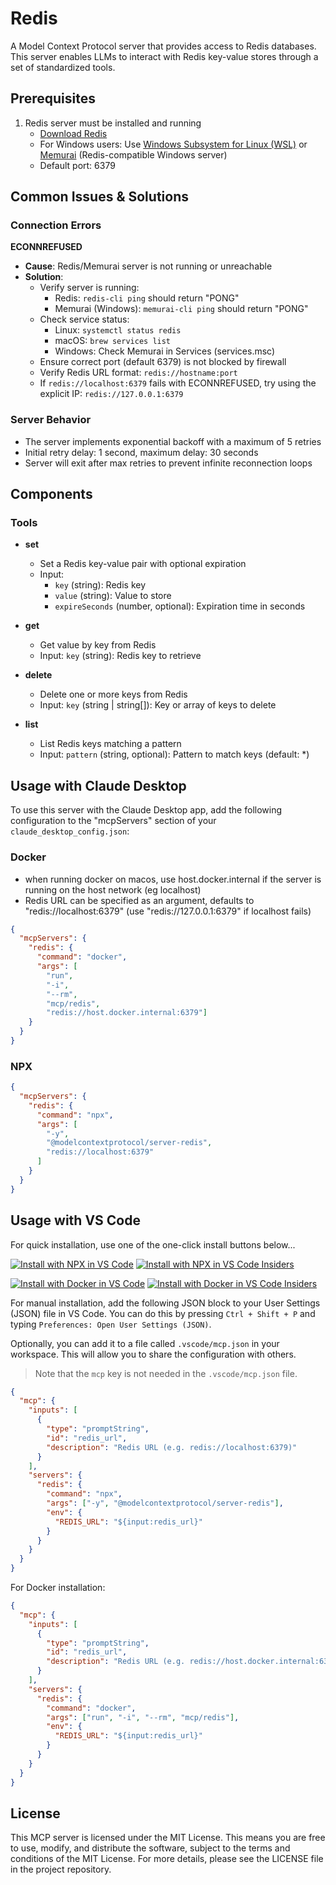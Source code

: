 # Redis

A Model Context Protocol server that provides access to Redis databases. This server enables LLMs to interact with Redis key-value stores through a set of standardized tools.

## Prerequisites

1. Redis server must be installed and running
   - [Download Redis](https://redis.io/download)
   - For Windows users: Use [Windows Subsystem for Linux (WSL)](https://redis.io/docs/getting-started/installation/install-redis-on-windows/) or [Memurai](https://www.memurai.com/) (Redis-compatible Windows server)
   - Default port: 6379

## Common Issues & Solutions

### Connection Errors

**ECONNREFUSED**
  - **Cause**: Redis/Memurai server is not running or unreachable
  - **Solution**: 
    - Verify server is running:
      - Redis: `redis-cli ping` should return "PONG"
      - Memurai (Windows): `memurai-cli ping` should return "PONG"
    - Check service status:
      - Linux: `systemctl status redis`
      - macOS: `brew services list`
      - Windows: Check Memurai in Services (services.msc)
    - Ensure correct port (default 6379) is not blocked by firewall
    - Verify Redis URL format: `redis://hostname:port`
    - If `redis://localhost:6379` fails with ECONNREFUSED, try using the explicit IP: `redis://127.0.0.1:6379`

### Server Behavior

- The server implements exponential backoff with a maximum of 5 retries
- Initial retry delay: 1 second, maximum delay: 30 seconds
- Server will exit after max retries to prevent infinite reconnection loops

## Components

### Tools

- **set**
  - Set a Redis key-value pair with optional expiration
  - Input:
    - `key` (string): Redis key
    - `value` (string): Value to store
    - `expireSeconds` (number, optional): Expiration time in seconds

- **get**
  - Get value by key from Redis
  - Input: `key` (string): Redis key to retrieve

- **delete**
  - Delete one or more keys from Redis
  - Input: `key` (string | string[]): Key or array of keys to delete

- **list**
  - List Redis keys matching a pattern
  - Input: `pattern` (string, optional): Pattern to match keys (default: *)

## Usage with Claude Desktop

To use this server with the Claude Desktop app, add the following configuration to the "mcpServers" section of your `claude_desktop_config.json`:

### Docker

* when running docker on macos, use host.docker.internal if the server is running on the host network (eg localhost)
* Redis URL can be specified as an argument, defaults to "redis://localhost:6379" (use "redis://127.0.0.1:6379" if localhost fails)

```json
{
  "mcpServers": {
    "redis": {
      "command": "docker",
      "args": [
        "run", 
        "-i", 
        "--rm", 
        "mcp/redis", 
        "redis://host.docker.internal:6379"]
    }
  }
}
```

### NPX

```json
{
  "mcpServers": {
    "redis": {
      "command": "npx",
      "args": [
        "-y",
        "@modelcontextprotocol/server-redis",
        "redis://localhost:6379"
      ]
    }
  }
}
```

## Usage with VS Code

For quick installation, use one of the one-click install buttons below...

[![Install with NPX in VS Code](https://img.shields.io/badge/VS_Code-NPM-0098FF?style=flat-square&logo=visualstudiocode&logoColor=white)](https://insiders.vscode.dev/redirect/mcp/install?name=redis&inputs=%5B%7B%22type%22%3A%22promptString%22%2C%22id%22%3A%22redis_url%22%2C%22description%22%3A%22Redis%20URL%20(e.g.%20redis%3A%2F%2Flocalhost%3A6379)%22%7D%5D&config=%7B%22command%22%3A%22npx%22%2C%22args%22%3A%5B%22-y%22%2C%22%40modelcontextprotocol%2Fserver-redis%22%5D%2C%22env%22%3A%7B%22REDIS_URL%22%3A%22%24%7Binput%3Aredis_url%7D%22%7D%7D) [![Install with NPX in VS Code Insiders](https://img.shields.io/badge/VS_Code_Insiders-NPM-24bfa5?style=flat-square&logo=visualstudiocode&logoColor=white)](https://insiders.vscode.dev/redirect/mcp/install?name=redis&inputs=%5B%7B%22type%22%3A%22promptString%22%2C%22id%22%3A%22redis_url%22%2C%22description%22%3A%22Redis%20URL%20(e.g.%20redis%3A%2F%2Flocalhost%3A6379)%22%7D%5D&config=%7B%22command%22%3A%22npx%22%2C%22args%22%3A%5B%22-y%22%2C%22%40modelcontextprotocol%2Fserver-redis%22%5D%2C%22env%22%3A%7B%22REDIS_URL%22%3A%22%24%7Binput%3Aredis_url%7D%22%7D%7D&quality=insiders)

[![Install with Docker in VS Code](https://img.shields.io/badge/VS_Code-Docker-0098FF?style=flat-square&logo=visualstudiocode&logoColor=white)](https://insiders.vscode.dev/redirect/mcp/install?name=redis&inputs=%5B%7B%22type%22%3A%22promptString%22%2C%22id%22%3A%22redis_url%22%2C%22description%22%3A%22Redis%20URL%20(e.g.%20redis%3A%2F%2Fhost.docker.internal%3A6379)%22%7D%5D&config=%7B%22command%22%3A%22docker%22%2C%22args%22%3A%5B%22run%22%2C%22-i%22%2C%22--rm%22%2C%22mcp%2Fredis%22%5D%2C%22env%22%3A%7B%22REDIS_URL%22%3A%22%24%7Binput%3Aredis_url%7D%22%7D%7D) [![Install with Docker in VS Code Insiders](https://img.shields.io/badge/VS_Code_Insiders-Docker-24bfa5?style=flat-square&logo=visualstudiocode&logoColor=white)](https://insiders.vscode.dev/redirect/mcp/install?name=redis&inputs=%5B%7B%22type%22%3A%22promptString%22%2C%22id%22%3A%22redis_url%22%2C%22description%22%3A%22Redis%20URL%20(e.g.%20redis%3A%2F%2Fhost.docker.internal%3A6379)%22%7D%5D&config=%7B%22command%22%3A%22docker%22%2C%22args%22%3A%5B%22run%22%2C%22-i%22%2C%22--rm%22%2C%22mcp%2Fredis%22%5D%2C%22env%22%3A%7B%22REDIS_URL%22%3A%22%24%7Binput%3Aredis_url%7D%22%7D%7D&quality=insiders)

For manual installation, add the following JSON block to your User Settings (JSON) file in VS Code. You can do this by pressing `Ctrl + Shift + P` and typing `Preferences: Open User Settings (JSON)`.

Optionally, you can add it to a file called `.vscode/mcp.json` in your workspace. This will allow you to share the configuration with others.

> Note that the `mcp` key is not needed in the `.vscode/mcp.json` file.

```json
{
  "mcp": {
    "inputs": [
      {
        "type": "promptString",
        "id": "redis_url",
        "description": "Redis URL (e.g. redis://localhost:6379)"
      }
    ],
    "servers": {
      "redis": {
        "command": "npx",
        "args": ["-y", "@modelcontextprotocol/server-redis"],
        "env": {
          "REDIS_URL": "${input:redis_url}"
        }
      }
    }
  }
}
```

For Docker installation:

```json
{
  "mcp": {
    "inputs": [
      {
        "type": "promptString",
        "id": "redis_url",
        "description": "Redis URL (e.g. redis://host.docker.internal:6379)"
      }
    ],
    "servers": {
      "redis": {
        "command": "docker",
        "args": ["run", "-i", "--rm", "mcp/redis"],
        "env": {
          "REDIS_URL": "${input:redis_url}"
        }
      }
    }
  }
}
```

## License

This MCP server is licensed under the MIT License. This means you are free to use, modify, and distribute the software, subject to the terms and conditions of the MIT License. For more details, please see the LICENSE file in the project repository.
